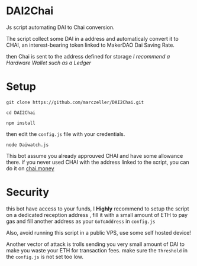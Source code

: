 # DAI2Chai
Js script automating DAI to Chai conversion.

The script collect some DAI in a address and automaticaly convert it to CHAI, an interest-bearing token linked to MakerDAO Dai Saving Rate.

then Chai is sent to the address defined for storage *I recommend a Hardware Wallet such as a Ledger*

# Setup

`git clone https://github.com/marczeller/DAI2Chai.git`

`cd DAI2Chai`

`npm install`

then edit the `config.js` file with your credentials.

`node Daiwatch.js`

This bot assume you already approuved CHAI and have some allowance there. if you never used CHAI with the address linked to the script, you can do it on [chai.money](chai.money)

# Security

this bot have access to your funds, I **Highly** recommend to setup the script on a dedicated reception address , fill it with a small amount of ETH to pay gas and fill another address as your `GoToAddress` in `config.js`

Also, avoid running this script in a public VPS, use some self hosted device!

Another vector of attack is trolls sending you very small amount of DAI to make you waste your ETH for transaction fees. make sure the `Threshold` in the `config.js` is not set too low.
